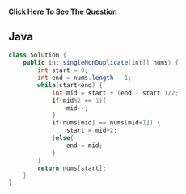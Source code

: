 #### [Click Here To See The Question](https://leetcode.com/problems/single-element-in-a-sorted-array/)
 
## Java

```Java
class Solution {
    public int singleNonDuplicate(int[] nums) {
        int start = 0;
        int end = nums.length - 1;
        while(start<end) {
            int mid = start + (end - start )/2;
            if(mid%2 == 1){
                mid--;
            }
            if(nums[mid] == nums[mid+1]) {
                start = mid+2;
            }else{
                end = mid;
            }
        }
        return nums[start];
    }
}
```
